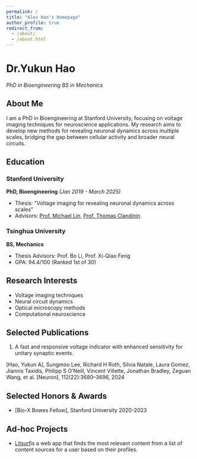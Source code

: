 ```yaml
---
permalink: /
title: "Alex Hao's Homepage"
author_profile: true
redirect_from: 
  - /about/
  - /about.html
---
```



# Dr.Yukun Hao
*PhD in Bioengineering*
*BS in Mechanics*

## About Me

I am a PhD in Bioengineering at Stanford University, focusing on voltage imaging techniques for neuroscience applications. My research aims to develop new methods for revealing neuronal dynamics across multiple scales, bridging the gap between cellular activity and broader neural circuits.

## Education

### Stanford University
**PhD, Bioengineering** *(Jan 2019 - March 2025)*
- Thesis: "Voltage imaging for revealing neuronal dynamics across scales"
- Advisors: [Prof. Michael Lin](https://linlab.stanford.edu/), [Prof. Thomas Clandinin](https://flyvisionlab.weebly.com/)

### Tsinghua University
**BS, Mechanics** 
- Thesis Advisors: Prof. Bo Li, Prof. Xi-Qiao Feng
- GPA: 94.4/100 (Ranked 1st of 30)

## Research Interests

- Voltage imaging techniques
- Neural circuit dynamics
- Optical microscopy methods
- Computational neuroscience

## Selected Publications

1. A fast and responsive voltage indicator with enhanced sensitivity for unitary synaptic events.

[Hao, Yukun A], Sungmoo Lee, Richard H Roth, Silvia Natale, Laura Gomez, Jiannis Taxidis,
Philipp S O’Neill, Vincent Villette, Jonathan Bradley, Zeguan Wang, et al.  [Neuron], 112(22):3680–3696,
2024


## Selected Honors & Awards

- [Bio-X Bowes Fellow], Stanford University 2020-2023

## Ad-hoc Projects

- [Litsurf](https://github.com/AlexYkHao/litsurf_backend)is a web app that finds the most relevant content from a list of content sources for a user based on their profiles.

